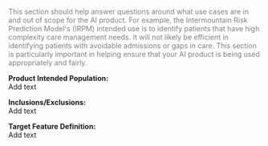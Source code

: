 <span style="color: gray;"> This section should help answer questions around what use cases are in and out of scope for the AI product. For example, the Intermountain Risk Prediction Model's (IRPM) intended use is to identify patients that have high complexity care management needs. It will not likely be efficient in identifying patients with avoidable admissions or gaps in care.  This section is particularly important in helping ensure that your AI product is being used appropriately and fairly. </span>  


**Product Intended Population:**  
Add text 

**Inclusions/Exclusions:**  
Add text 

**Target Feature Definition:**  
Add text 


